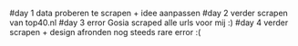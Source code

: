 #day 1 
data proberen te scrapen + idee aanpassen
#day 2 
verder scrapen van top40.nl
#day 3 
error Gosia scraped alle urls voor mij :)
#day 4 
verder scrapen + design afronden
nog steeds rare error :(
